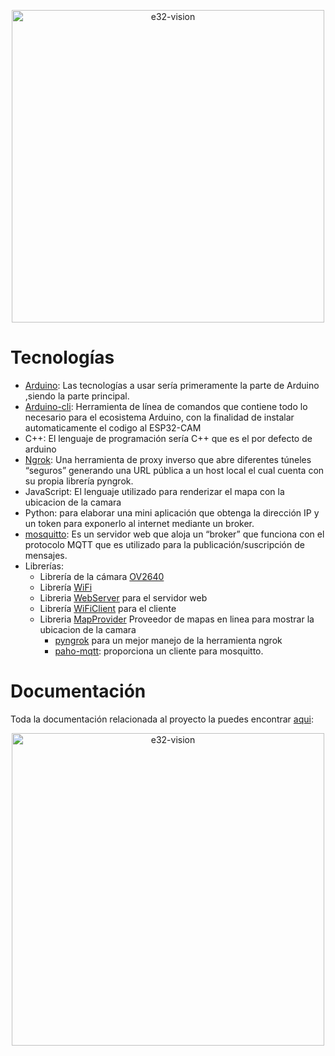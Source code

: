 <p align="center">
  <img src="https://files.gitbook.com/v0/b/gitbook-x-prod.appspot.com/o/spaces%2Fk68EIVrPdLCVPu4257mG%2Fuploads%2Fp7VuXDdA1Ua04wq6q6iE%2Fproyectofinal.gif?alt=media&token=fc0bed23-3c4a-4a0a-96dc-2cb3e9b76131" width="500" title="e32-vision">
    <br/>
    <span>
      <img alt="" src="https://img.shields.io/github/license/DouglasLino/E32-Vision">
    </span>
</p>




# Tecnologías
- [Arduino](https://www.arduino.cc/ "Arduino"): Las tecnologías a usar sería primeramente la parte de Arduino ,siendo la parte principal.
- [Arduino-cli](https://www.arduino.cc/pro/cli "Arduino-cli"): Herramienta de línea de comandos que contiene todo lo necesario para el ecosistema Arduino, con la finalidad de instalar automaticamente el codigo al ESP32-CAM
- C++: El lenguaje de programación sería C++ que es el por defecto de arduino
- [Ngrok](https://ngrok.com/ "Ngrok"): Una herramienta de proxy inverso que abre diferentes túneles “seguros” generando una URL pública a un host local el cual cuenta con su propia librería pyngrok.
- JavaScript: El lenguaje utilizado para renderizar el mapa con la ubicacion de la camara
- Python: para elaborar una mini aplicación que obtenga la dirección IP y un token para exponerlo al internet mediante un broker.
- [mosquitto](https://test.mosquitto.org/ "mosquitto"): Es un servidor web que aloja un “broker” que funciona con el protocolo MQTT que es utilizado para la publicación/suscripción de mensajes.
- Librerías:
	- Librería de la cámara [OV2640](https://github.com/espressif/esp32-camera "OV2640")
	- Librería [WiFi](https://www.arduino.cc/reference/en/libraries/wifi/ "WiFi")
	- Libreria [WebServer](https://www.arduino.cc/reference/en/libraries/wifi/ "WebServer") para el servidor web
	- Librería [WiFiClient](https://www.arduino.cc/reference/en/libraries/wifi/ "WiFiClient") para el cliente
  - Libreria [MapProvider](https://www.mapbox.com/ "MapBox") Proveedor de mapas en linea para mostrar la ubicacion de la camara
	- [pyngrok](https://pypi.org/project/pyngrok/ "pyngrok") para un mejor manejo de la herramienta ngrok
	- [paho-mqtt](https://pypi.org/project/paho-mqtt/ "paho-mqtt"): proporciona un cliente para mosquitto.


# Documentación
Toda la documentación relacionada al proyecto la puedes encontrar [aqui](https://00018318.gitbook.io/e32-vision/ "aqui"):

<p align="center">
      <a href="https://00018318.gitbook.io/e32-vision/" target="_blank"><img src="https://www.freelogovectors.net/svg10/gitbook_logo-freelogovectors.net_.svg" width="500" alt="e32-vision" /></a>
</p>
